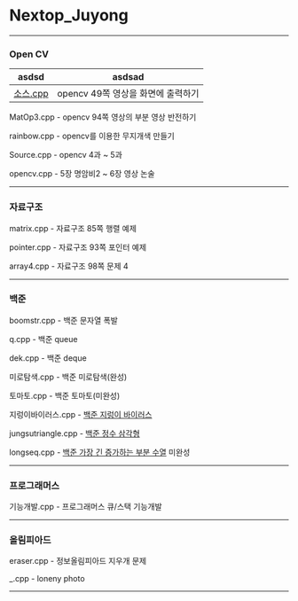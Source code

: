# Nextop_Juyong

***

### Open CV
|asdsd|asdsad|
|:---:|:---:|
|[소스.cpp](../main/소스.cpp)|opencv 49쪽 영상을 화면에 출력하기|

MatOp3.cpp - opencv 94쪽 영상의 부분 영상 반전하기

rainbow.cpp - opencv를 이용한 무지개색 만들기

Source.cpp - opencv 4과 ~ 5과

opencv.cpp - 5장 명암비2 ~ 6장 영상 논술

***

### 자료구조

matrix.cpp - 자료구조 85쪽 행렬 예제

pointer.cpp - 자료구조 93쪽 포인터 예제

array4.cpp - 자료구조 98쪽 문제 4 

***

### 백준

boomstr.cpp - 백준 문자열 폭발

q.cpp - 백준 queue

dek.cpp - 백준 deque

미로탐색.cpp - 백준 미로탐색(완성)

토마토.cpp - 백준 토마토(미완성)

지렁이바이러스.cpp - [백준 지렁이 바이러스](https://www.acmicpc.net/problem/2606)

jungsutriangle.cpp - [백준 정수 삼각형](https://www.acmicpc.net/problem/1932)

longseq.cpp - [백준 가장 긴 증가하는 부분 수열](https://www.acmicpc.net/problem/11053) 미완성

***

### 프로그래머스

기능개발.cpp - 프로그래머스 큐/스택 기능개발

***

### 올림피아드

eraser.cpp - 정보올림피아드 지우개 문제

_.cpp - loneny photo

***

